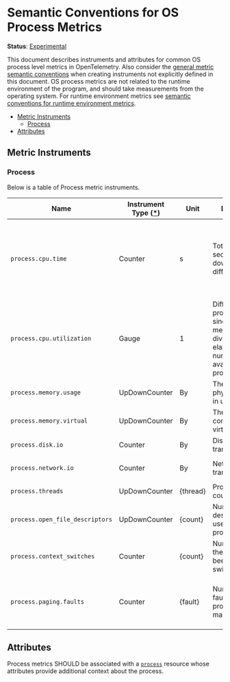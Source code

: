 <!--- Hugo front matter used to generate the website version of this page:
linkTitle: Process
--->

# Semantic Conventions for OS Process Metrics

**Status**: [Experimental](../../document-status.md)

This document describes instruments and attributes for common OS process level
metrics in OpenTelemetry. Also consider the [general metric semantic
conventions](README.md#general-metric-semantic-conventions) when creating
instruments not explicitly defined in this document. OS process metrics are
not related to the runtime environment of the program, and should take
measurements from the operating system. For runtime environment metrics see
[semantic conventions for runtime environment
metrics](runtime-environment-metrics.md).

<!-- Re-generate TOC with `markdown-toc --no-first-h1 -i` -->

<!-- toc -->

- [Metric Instruments](#metric-instruments)
  * [Process](#process)
- [Attributes](#attributes)

<!-- tocstop -->

## Metric Instruments

### Process

Below is a table of Process metric instruments.

| Name                            | Instrument Type ([\*](README.md#instrument-types)) | Unit      | Description                                                                                                                         | Labels                                                                                                                                                                                                  |
|---------------------------------|----------------------------------------------------|-----------|-------------------------------------------------------------------------------------------------------------------------------------|---------------------------------------------------------------------------------------------------------------------------------------------------------------------------------------------------------|
| `process.cpu.time`              | Counter                                            | s         | Total CPU seconds broken down by different states.                                                                                  | `cpu.state`, if specified, SHOULD be one of: `system`, `user`, `wait`. A process SHOULD be characterized _either_ by data points with no `cpu.state` labels, _or only_ data points with `state` labels. |
| `process.cpu.utilization`       | Gauge                                              | 1         | Difference in process.cpu.time since the last measurement, divided by the elapsed time and number of CPUs available to the process. | `cpu.state`, if specified, SHOULD be one of: `system`, `user`, `wait`. A process SHOULD be characterized _either_ by data points with no `cpu.state` labels, _or only_ data points with `state` labels. |
| `process.memory.usage`          | UpDownCounter                                      | By        | The amount of physical memory in use.                                                                                               |                                                                                                                                                                                                         |
| `process.memory.virtual`        | UpDownCounter                                      | By        | The amount of committed virtual memory.                                                                                             |                                                                                                                                                                                                         |
| `process.disk.io`               | Counter                                            | By        | Disk bytes transferred.                                                                                                             | `disk.direction` SHOULD be one of: `read`, `write`                                                                                                                                                      |
| `process.network.io`            | Counter                                            | By        | Network bytes transferred.                                                                                                          | `network.direction` SHOULD be one of: `receive`, `transmit`                                                                                                                                             |
| `process.threads`               | UpDownCounter                                      | {thread} | Process threads count.                                                                                                              |                                                                                                                                                                                                         |
| `process.open_file_descriptors` | UpDownCounter                                      | {count}   | Number of file descriptors in use by the process.                                                                                   |                                                                                                                                                                                                         |
| `process.context_switches`      | Counter                                            | {count}   | Number of times the process has been context switched.                                                                              | `cpu.context_switch.type` SHOULD be one of: `involuntary`, `voluntary`                                                                                                                                  |
| `process.paging.faults`         | Counter                                            | {fault}  | Number of page faults the process has made.                                                                                         | `memory.page_fault.type`, if specified, SHOULD be one of: `major` (for major, or hard, page faults), `minor` (for minor, or soft, page faults).                                                         |

## Attributes

Process metrics SHOULD be associated with a [`process`](../../resource/semantic_conventions/process.md#process) resource whose attributes provide additional context about the process.
